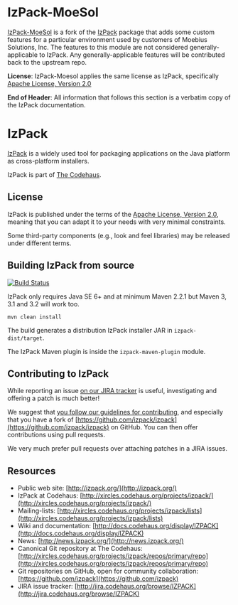 # IzPack-MoeSol

[IzPack-MoeSol](https://github.com/MoebiusSolutions/izpack-moesol) is a fork of the [IzPack](http://izpack.org/) package that adds some custom features for a particular environment used by customers of Moebius Solutions, Inc. The features to this module are not considered generally-applicable to IzPack. Any generally-applicable features will be contributed back to the upstream repo.

**License**: IzPack-Moesol applies the same license as IzPack, specifically [Apache License, Version 2.0](http://www.apache.org/licenses/LICENSE-2.0)

**End of Header**: All information that follows this section is a verbatim copy of the IzPack documentation.  

# IzPack

[IzPack](http://izpack.org/) is a widely used tool for packaging applications on the Java platform as cross-platform installers.

IzPack is part of [The Codehaus](http://codehaus.org/).

## License

IzPack is published under the terms of the [Apache License, Version 2.0](http://www.apache.org/licenses/LICENSE-2.0), meaning that you can adapt it to your needs with very minimal constraints.

Some third-party components (e.g., look and feel libraries) may be released
under different terms.

## Building IzPack from source

[![Build Status](https://secure.travis-ci.org/izpack/izpack.png?branch=master)](http://travis-ci.org/izpack/izpack)

IzPack only requires Java SE 6+ and at minimum Maven 2.2.1 but Maven 3, 3.1 and 3.2 will work too.

    mvn clean install

The build generates a distribution IzPack installer JAR in `izpack-dist/target`.

The IzPack Maven plugin is inside the `izpack-maven-plugin` module.

## Contributing to IzPack

While reporting an issue [on our JIRA tracker](http://jira.codehaus.org/browse/IZPACK) is useful, investigating and offering a patch is much better!

We suggest that [you follow our guidelines for contributing](http://izpack.org/developers/), and especially that you have a fork of [https://github.com/izpack/izpack](https://github.com/izpack/izpack) on GitHub. You can then offer contributions using pull requests.

We very much prefer pull requests over attaching patches in a JIRA issues.

## Resources

* Public web site: [http://izpack.org/](http://izpack.org/)
* IzPack at Codehaus: [http://xircles.codehaus.org/projects/izpack/](http://xircles.codehaus.org/projects/izpack/)
* Mailing-lists: [http://xircles.codehaus.org/projects/izpack/lists](http://xircles.codehaus.org/projects/izpack/lists)
* Wiki and documentation: [http://docs.codehaus.org/display/IZPACK](http://docs.codehaus.org/display/IZPACK)
* News: [http://news.izpack.org/](http://news.izpack.org/)
* Canonical Git repository at The Codehaus: [http://xircles.codehaus.org/projects/izpack/repos/primary/repo](http://xircles.codehaus.org/projects/izpack/repos/primary/repo)
* Git repositories on GitHub, open for community collaboration: [https://github.com/izpack](https://github.com/izpack)
* JIRA issue tracker: [http://jira.codehaus.org/browse/IZPACK](http://jira.codehaus.org/browse/IZPACK)
